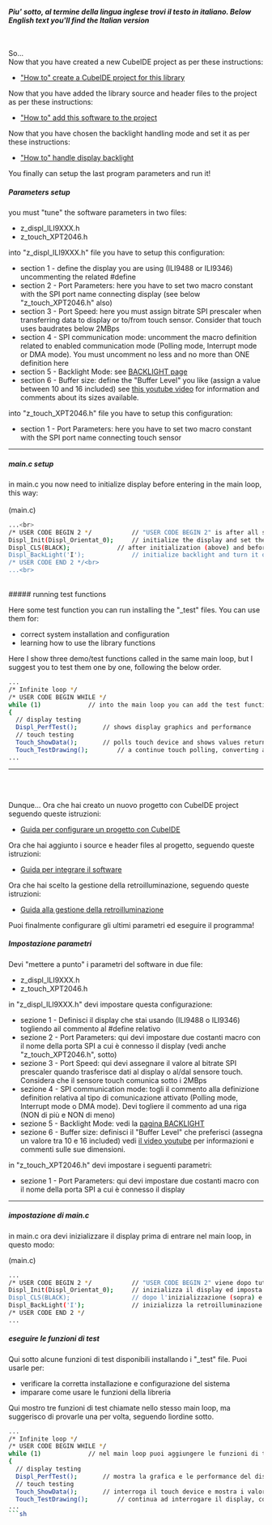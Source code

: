_**Piu' sotto, al termine della lingua inglese trovi il testo in italiano. </i>**_
_**Below English text you'll find the Italian version</i>**_

<br>
<br>
So...<br>
Now that you have created a new CubeIDE project as per these instructions:

- ["How to" create a CubeIDE project for this library](./HOWTO)

Now that you have added the library source and header files to the project as per these instructions:

- ["How to" add this software to the project](./SOURCE)

Now that you have chosen the backlight handling mode and set it as per these instructions:

- ["How to" handle display backlight](./BACKLIGHT)




You finally can setup the last program parameters and run it!<br>



##### Parameters setup
you must "tune" the software parameters in two files:<br>
- z_displ_ILI9XXX.h<br>
- z_touch_XPT2046.h<br>

into "z_displ_ILI9XXX.h" file you have to setup this configuration:
- section 1 - define the display you are using (ILI9488 or ILI9346) uncommenting the related #define
- section 2 - Port Parameters: here you have to set two macro constant with the SPI port name connecting display (see below "z_touch_XPT2046.h" also)
- section 3 - Port Speed: here you must assign bitrate SPI prescaler when transferring data to display or to/from touch sensor. Consider that touch uses baudrates  below 2MBps 
- section 4 - SPI communication mode: uncomment the macro definition related to enabled communication mode (Polling mode, Interrupt mode or DMA mode). You must uncomment no less and no more than ONE definition here
- section 5 - Backlight Mode: see [BACKLIGHT page](../BACKLIGHT)  
- section 6 - Buffer size: define the "Buffer Level" you like (assign a value between 10 and 16 included) see [this youtube video](https://youtu.be/oWx1-WmTwag) for information and comments about its sizes available.  

into "z_touch_XPT2046.h" file you have to setup this configuration:
- section 1 - Port Parameters: here you have to set two macro constant with the SPI port name connecting touch sensor

---


##### main.c setup

in main.c you now need to initialize display before entering in the main loop, this way:<br>
<br>
  (main.c)<br>
  ```sh
  ...<br>
  /* USER CODE BEGIN 2 */			// "USER CODE BEGIN 2" is after all sistem initializations and before entering the main loop<br>
  Displ_Init(Displ_Orientat_0);		// initialize the display and set the initial display orientation - THIS FUNCTION MUST PRECEED ANY OTHER DISPLAY FUNCTION CALLS<br>
  Displ_CLS(BLACK);				// after initialization (above) and before turning on backlight (below), you can draw the initial display appearance. (here I'm just clearing display with a black background) <br>
  Displ_BackLight('I');  			// initialize backlight and turn it on at init level ([see details here](../BACKLIGHT))<br>
  /* USER CODE END 2 */<br>
  ...<br>
  ```
<br>
##### running test functions

Here some test function you can run installing the "_test" files.
You can use them for:
-	correct system installation and configuration
-	learning how to use the library functions

Here I show three demo/test functions called in the same main loop, but I suggest you to test them one by one, following the below order.

  ```sh
  ...
  /* Infinite loop */
  /* USER CODE BEGIN WHILE */
  while (1) 			// into the main loop you can add the test functions
  {
	// display testing
	Displ_PerfTest();		// shows display graphics and performance
	// touch testing
	Touch_ShowData();		// polls touch device and shows values returned, showing touch interrupt calls also
	Touch_TestDrawing();		// a continue touch polling, converting and drawint position returned, until touch is released
  ...
  ```



---

<br>
<br>


Dunque...
Ora che hai creato un nuovo progetto con CubeIDE project seguendo queste istruzioni:

- [Guida per configurare un progetto con CubeIDE](./HOWTO)

Ora che hai aggiunto i source e header files al progetto, seguendo queste istruzioni:

- [Guida per integrare il software](./SOURCE)

Ora che hai scelto la gestione della retroilluminazione, seguendo queste istruzioni:

- [Guida alla gestione della retroilluminazione](./BACKLIGHT)

Puoi finalmente configurare gli ultimi parametri ed eseguire il programma!



##### Impostazione parametri
Devi "mettere a punto" i parametri del software in due file:
- z_displ_ILI9XXX.h
- z_touch_XPT2046.h

in "z_displ_ILI9XXX.h" devi impostare questa configurazione:
- sezione 1 - Definisci il display che stai usando (ILI9488 o ILI9346) togliendo ail commento al #define relativo
- sezione 2 - Port Parameters: qui devi impostare due costanti macro con il nome della porta SPI a cui è connesso il display (vedi anche "z_touch_XPT2046.h", sotto)
- sezione 3 - Port Speed: qui devi assegnare il valore al bitrate SPI prescaler quando trasferisce dati al display o al/dal sensore touch. Considera che il sensore touch comunica sotto i 2MBps 
- sezione 4 - SPI communication mode: togli il commento alla definizione definition relativa al tipo di comunicazione attivato (Polling mode, Interrupt mode o DMA mode). Devi togliere il commento ad una riga (NON di più e NON di meno) 
- sezione 5 - Backlight Mode: vedi la [pagina BACKLIGHT](../BACKLIGHT)  
- sezione 6 - Buffer size: definisci il "Buffer Level" che preferisci (assegna un valore tra 10 e 16 included) vedi [il video youtube](https://youtu.be/oWx1-WmTwag) per informazioni e commenti sulle sue dimensioni.  

in "z_touch_XPT2046.h" devi impostare i seguenti parametri:
- sezione 1 - Port Parameters: qui devi impostare due costanti macro con il nome della porta SPI a cui è connesso il display 


---


##### impostazione di main.c 

in main.c ora devi inizializzare il display prima di entrare nel main loop, in questo modo:

  (main.c)
  ```sh
  ...
  /* USER CODE BEGIN 2 */			// "USER CODE BEGIN 2" viene dopo tutte le inizializzazioni del sistema e prima del main loop
  Displ_Init(Displ_Orientat_0);		// inizializza il display ed imposta l'orientamento iniziale - QUESTA FUNZIONE DEVE PRECEDERE OGNI ALTRA FUNZIONE DELLA LIBRERIA
  Displ_CLS(BLACK);					// dopo l'inizializzazione (sopra) e prima di accendere la retroilluminazione (sotto), puoi impostare la schermata iniziale. (qui semplicemente cancello lo schermo con uno sfondo nero) 
  Displ_BackLight('I');  			// inizializza la retroilluminazione e la accende al livello init ([vedi dettagli qui](../BACKLIGHT))
  /* USER CODE END 2 */
  ...
  ```

##### eseguire le funzioni di test

Qui sotto alcune funzioni di test disponibili installando i "_test" file.
Puoi usarle per:
-	verificare la corretta installazione e configurazione del sistema
-	imparare come usare le funzioni della libreria

Qui mostro tre funzioni di test chiamate nello stesso main loop, ma suggerisco di provarle una per volta, seguendo lìordine sotto.

  ```sh
  ...
  /* Infinite loop */
  /* USER CODE BEGIN WHILE */
  while (1) 			// nel main loop puoi aggiungere le funzioni di test
  {
	// display testing
	Displ_PerfTest();		// mostra la grafica e le performance del display
	// touch testing
	Touch_ShowData();		// interroga il touch device e mostra i valori restituiti, mostra anche le chiamate ad interrupt fatte dal display
	Touch_TestDrawing();		// continua ad interrogare il display, converte i valori restituiti e disegna la posizione ricevuta, finche non si interrompe il tocco
  ...
  ```sh
